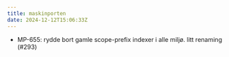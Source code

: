 ```yaml
---
title: maskinporten
date: 2024-12-12T15:06:33Z
---
```

- MP-655: rydde bort gamle scope-prefix indexer i alle miljø. litt renaming (#293)

